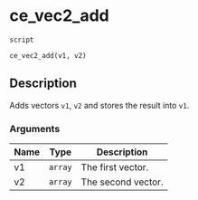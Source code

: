 # ce_vec2_add
`script`
```gml
ce_vec2_add(v1, v2)
```

## Description
Adds vectors `v1`, `v2` and stores the result into `v1`.

### Arguments
| Name | Type | Description |
| ---- | ---- | ----------- |
| v1 | `array` | The first vector. |
| v2 | `array` | The second vector. |